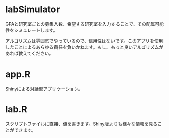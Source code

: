 # labSimulator
GPAと研究室ごとの募集人数、希望する研究室を入力することで、その配属可能性をシミュレートします。

アルゴリズムは雰囲気でやっているので、信用性はないです。このアプリを使用したことによるあらゆる責任を負いかねます。もし、もっと良いアルゴリズムがあれば教えてください。

# app.R
Shinyによる対話型アプリケーション。

# lab.R
スクリプトファイルに直接、値を書きます。Shiny版よりも様々な情報を見ることができます。
